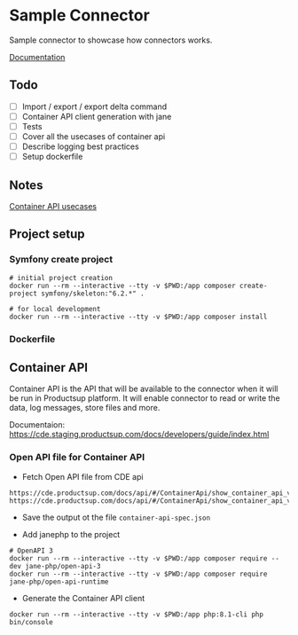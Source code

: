 # Sample Connector

Sample connector to showcase how connectors works.

[Documentation](https://cde.staging.productsup.com/docs/developers/guide/index.html)

## Todo

 * [ ] Import / export / export delta command
 * [ ] Container API client generation with jane
 * [ ] Tests
 * [ ] Cover all the usecases of container api
 * [ ] Describe logging best practices
 * [ ] Setup dockerfile

## Notes
[Container API usecases](https://cde.staging.productsup.com/docs/developers/guide/index.html)

## Project setup

### Symfony create project

```
# initial project creation
docker run --rm --interactive --tty -v $PWD:/app composer create-project symfony/skeleton:"6.2.*" .

# for local development
docker run --rm --interactive --tty -v $PWD:/app composer install
```

### Dockerfile

## Container API

Container API is the API that will be available to the connector when it will be run in Productsup platform. It will enable connector to read or write the data, log messages, store files and more.

Documentaion: https://cde.staging.productsup.com/docs/developers/guide/index.html

### Open API file for Container API
* Fetch Open API file from CDE api
```
https://cde.productsup.com/docs/api/#/ContainerApi/show_container_api_versions
https://cde.productsup.com/docs/api/#/ContainerApi/show_container_api_version_docs
```

* Save the output ot the file `container-api-spec.json`

* Add janephp to the project

```
# OpenAPI 3
docker run --rm --interactive --tty -v $PWD:/app composer require --dev jane-php/open-api-3
docker run --rm --interactive --tty -v $PWD:/app composer require jane-php/open-api-runtime
```

* Generate the Container API client
```
docker run --rm --interactive --tty -v $PWD:/app php:8.1-cli php bin/console
```